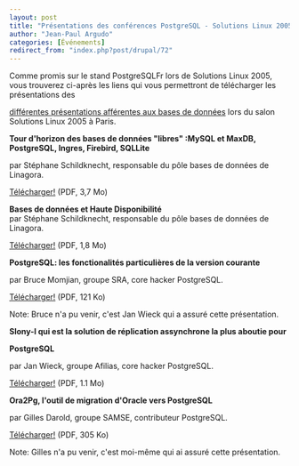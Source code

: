 ```yaml
---
layout: post
title: "Présentations des conférences PostgreSQL - Solutions Linux 2005 Paris"
author: "Jean-Paul Argudo"
categories: [Événements]
redirect_from: "index.php?post/drupal/72"
---
```



<p></p>

<!--more-->


<p>Comme promis sur le stand PostgreSQLFr lors de Solutions Linux 2005, vous trouverez ci-après les liens qui vous permettront de télécharger les présentations des

<a href="http://www.solutionslinux.fr/fr/conferences_detail.php?id_conference=26">différentes présentations afférentes aux bases de données</a> lors du salon Solutions Linux 2005 à Paris.</p>

<p>

<strong>Tour d'horizon des bases de données "libres" :MySQL et MaxDB, PostgreSQL, Ingres, Firebird, SQLLite</strong><br />

par Stéphane Schildknecht, responsable du pôle bases de données de Linagora.<br />

<a href="files/BDD_OS.pdf">Télécharger!</a> (PDF, 3,7 Mo)</p>

<p>

<strong>Bases de données et Haute Disponibilité</strong><br />par Stéphane Schildknecht, responsable du pôle bases de données de Linagora.<br />

<a href="files/HA_et_Bases_de_donnees.pdf">Télécharger!</a> (PDF, 1,8 Mo)</p>

<p>

<strong>PostgreSQL: les fonctionalités particulières de la version courante</strong><br />

par Bruce Momjian, groupe SRA, core hacker PostgreSQL.<br />

<a href="files/features.pdf">Télécharger!</a> (PDF, 121 Ko)<br />

Note: Bruce n'a pu venir, c'est Jan Wieck qui a assuré cette présentation.

</p>

<p>

<strong>Slony-I qui est la solution de réplication assynchrone la plus aboutie pour

PostgreSQL</strong><br />

par Jan Wieck, groupe Afilias, core hacker PostgreSQL.<br />

<a href="files/Slony_Paris_2005.pdf">Télécharger!</a> (PDF, 1.1 Mo)</p>

<p>

<strong>Ora2Pg, l'outil de migration d'Oracle vers PostgreSQL</strong><br />

par Gilles Darold, groupe SAMSE, contributeur PostgreSQL.<br />

<a href="files/ora2pg.pdf">Télécharger!</a> (PDF, 305 Ko)<br />

Note: Gilles n'a pu venir, c'est moi-même qui ai assuré cette présentation.</p>